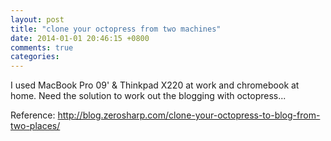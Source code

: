```yaml
---
layout: post
title: "clone your octopress from two machines"
date: 2014-01-01 20:46:15 +0800
comments: true
categories: 
---
```


I used MacBook Pro 09' & Thinkpad X220 at work and chromebook at home. Need the solution to work out the blogging  with octopress...

Reference:
http://blog.zerosharp.com/clone-your-octopress-to-blog-from-two-places/

